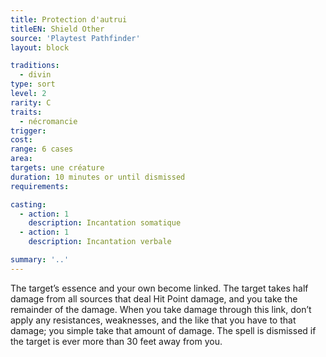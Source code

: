 ```yaml
---
title: Protection d'autrui
titleEN: Shield Other
source: 'Playtest Pathfinder'
layout: block

traditions:
  - divin
type: sort
level: 2
rarity: C
traits:
  - nécromancie
trigger: 
cost: 
range: 6 cases
area: 
targets: une créature
duration: 10 minutes or until dismissed
requirements: 

casting:
  - action: 1
    description: Incantation somatique
  - action: 1
    description: Incantation verbale

summary: '..'
---
```

The target’s essence and your own become linked. The target takes half damage from all sources that deal Hit Point damage, and you take the remainder of the damage. When you take damage through this link, don’t apply any resistances, weaknesses, and the like that you have to that damage; you simple take that amount of damage. The spell is dismissed if the target is ever more than 30 feet away from you.